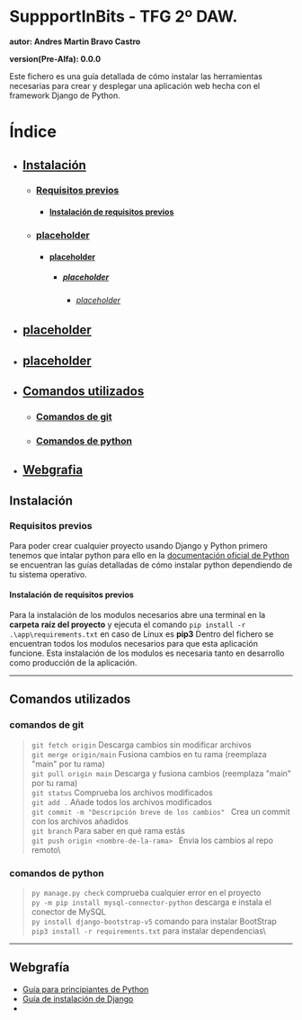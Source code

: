 # SuppportInBits - TFG 2º DAW.

**autor: Andres Martin Bravo Castro**

**version(Pre-Alfa): 0.0.0**

Este fichero es una guía detallada de cómo instalar las herramientas necesarias para crear y desplegar una aplicación web hecha con el framework Django de Python.

# Índice

- ## [Instalación](#install)
  - ### [Requisitos previos](#require-prev)
    - #### [Instalación de requisitos previos](#install-req)
  - ### [placeholder](#placeholder)
    - #### [placeholder](#placeholder)
      - ##### [placeholder](#placeholder)
        - ###### [placeholder](#placeholder)
- ## [placeholder](#placeholder)
- ## [placeholder](#placeholder)
- ## [Comandos utilizados](#all-cmd)
  - ### [Comandos de git](#cmd-git)
  - ### [Comandos de python](#cmd-python)
- ## [Webgrafia](#docs)

<div id='install' />

## Instalación

<div id='require-prev' />

### Requisitos previos

Para poder crear cualquier proyecto usando Django y Python primero tenemos que intalar python para ello en la
[documentación oficial de Python](https://wiki.python.org/moin/BeginnersGuide/Download) se encuentran las
guías detalladas de cómo instalar python dependiendo de tu sistema operativo.

<div id='install-req' />

#### Instalación de requisitos previos

Para la instalación de los modulos necesarios abre una terminal en la **carpeta**
**raíz del proyecto** y ejecuta el comando `pip install -r .\app\requirements.txt` en caso de Linux es **pip3** 
Dentro del fichero se encuentran todos los modulos necesarios para que esta aplicación funcione.
Esta instalación de los modulos es necesaria tanto en desarrollo como producción de la aplicación.

---

<div id='all-cmd' />

## Comandos utilizados

<div id='cmd-git' />

### comandos de git

> `git fetch origin` Descarga cambios sin modificar archivos\
> `git merge origin/main` Fusiona cambios en tu rama (reemplaza "main" por tu rama)\
> `git pull origin main` Descarga y fusiona cambios (reemplaza "main" por tu rama)\
> `git status` Comprueba los archivos modificados\
> `git add .` Añade todos los archivos modificados\
> `git commit -m "Descripción breve de los cambios" ` Crea un commit con los archivos añadidos\
> `git branch` Para saber en qué rama estás\
> `git push origin <nombre-de-la-rama> ` Envia los cambios al repo remoto\

### comandos de python
<div id='cmd-python' />

> `py manage.py check` comprueba cualquier error en el proyecto\
> `py -m pip install mysql-connector-python` descarga e instala el  conector de MySQL\
> `py install django-bootstrap-v5` comando para instalar BootStrap\
> `pip3 install -r requirements.txt` para instalar dependencias\

---

<div id='docs' />

## Webgrafía

- [Guía para principiantes de Python](https://wiki.python.org/moin/BeginnersGuide)
- [Guía de instalación de Django](https://docs.djangoproject.com/en/5.1/)
- []()
